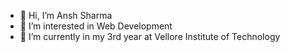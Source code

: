 - 👋 Hi, I’m Ansh Sharma
- 👀 I’m interested in Web Development
- 🌱 I’m currently in my 3rd year at Vellore Institute of Technology

<!---
anshsharma43/anshsharma43 is a ✨ special ✨ repository because its `README.md` (this file) appears on your GitHub profile.
You can click the Preview link to take a look at your changes.
--->
